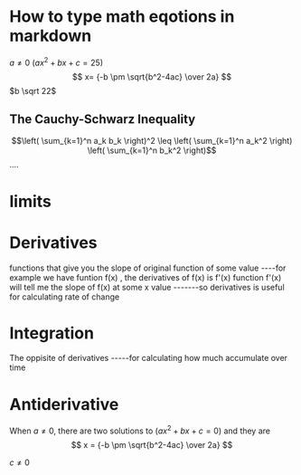 # How to type math eqotions in markdown
$a \ne 0$
$(ax^2+bx+c = 25)$
$$ x= {-b \pm \sqrt{b^2-4ac} \over 2a} $$
$b \sqrt 22$
## The Cauchy-Schwarz Inequality
$$\left( \sum_{k=1}^n a_k b_k \right)^2 \leq \left( \sum_{k=1}^n a_k^2 \right) \left( \sum_{k=1}^n b_k^2 \right)$$
....


# limits
# Derivatives 
functions that give you the slope of original function of some value
----for example we have funtion f(x) , the derivatives of 
f(x) is f'(x)
function f'(x) will tell me the slope of f(x) at some x value
-------so derivatives is useful for calculating rate of change
# Integration
The oppisite of derivatives
-----for calculating how much accumulate over time
# Antiderivative
When $a \ne 0$, there are two solutions to $(ax^2 + bx + c = 0)$ and they are 
$$ x = {-b \pm \sqrt{b^2-4ac} \over 2a} $$

$c \ne 0$